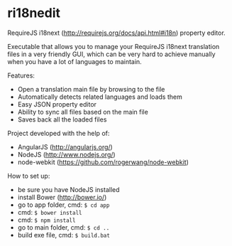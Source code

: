 ri18nedit
=========

RequireJS i18next (http://requirejs.org/docs/api.html#i18n) property editor.

Executable that allows you to manage your RequireJS i18next translation files in a very friendly GUI, which can be very hard to achieve manually when you have a lot of languages to maintain.

Features:
* Open a translation main file by browsing to the file
* Automatically detects related languages and loads them
* Easy JSON property editor
* Ability to sync all files based on the main file
* Saves back all the loaded files

Project developed with the help of:
* AngularJS (http://angularjs.org/)
* NodeJS (http://www.nodejs.org/)
* node-webkit (https://github.com/rogerwang/node-webkit)

How to set up:
* be sure you have NodeJS installed
* install Bower (http://bower.io/)
* go to app folder, cmd: <code>$ cd app</code>
* cmd: <code>$ bower install</code>
* cmd: <code>$ npm install</code>
* go to main folder, cmd: <code>$ cd ..</code>
* build exe file, cmd: <code>$ build.bat</code>


